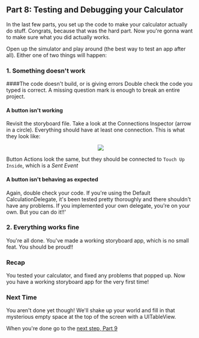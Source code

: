## Part 8: Testing and Debugging your Calculator

In the last few parts, you set up the code to make your calculator actually do stuff. Congrats, because that was the hard part. Now you're gonna want to make sure what you did actually works.

Open up the simulator and play around (the best way to test an app after all). Either one of two things will happen:

### 1. Something doesn't work

####The code doesn't build, or is giving errors
Double check the code you typed is correct. A missing question mark is enough to break an entire project.

#### A button isn't working
Revisit the storyboard file. Take a look at the Connections Inspector (arrow in a circle). Everything should have at least one connection. This is what they look like:

<p align="center"> <img src="/assets/calculator/P8/screenshot1.png" align="center"> </p>

Button Actions look the same, but they should be connected to `Touch Up Inside`, which is a *Sent Event*

#### A button isn't behaving as expected
Again, double check your code. If you're using the Default CalculationDelegate, it's been tested pretty thoroughly and there shouldn't have any problems. If you implemented your own delegate, you're on your own. But you can do it!!'

### 2. Everything works fine

You're all done. You've made a working storyboard app, which is no small feat. You should be proud!!

### Recap
You tested your calculator, and fixed any problems that popped up. Now you have a working storyboard app for the very first time!

### Next Time
You aren't done yet though! We'll shake up your world and fill in that mysterious empty space at the top of the screen with a UITableView.

When you're done go to the <a href="#top" onclick="setCalculatorTutorial(9)">next step, Part 9</a>
